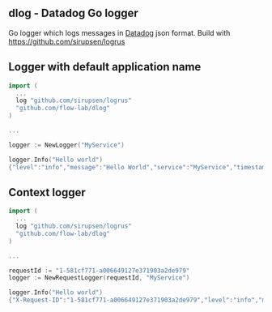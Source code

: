 ## dlog - Datadog Go logger

Go logger which logs messages in [Datadog](https://docs.datadoghq.com/logs/)
json format. Build with https://github.com/sirupsen/logrus

## Logger with default application name
```go
import (
  ...
  log "github.com/sirupsen/logrus"
  "github.com/flow-lab/dlog"
)

...

logger := NewLogger("MyService")

logger.Info("Hello world")
{"level":"info","message":"Hello World","service":"MyService","timestamp":"2018-04-15T21:06:00+02:00"}
```

## Context logger

```go
import (
  ...
  log "github.com/sirupsen/logrus"
  "github.com/flow-lab/dlog"
)

...

requestId := "1-581cf771-a006649127e371903a2de979"
logger := NewRequestLogger(requestId, "MyService")

logger.Info("Hello world")
{"X-Request-ID":"1-581cf771-a006649127e371903a2de979","level":"info","message":"Hello World","service":"MyService","timestamp":"2018-04-15T21:05:19+02:00"}
```
